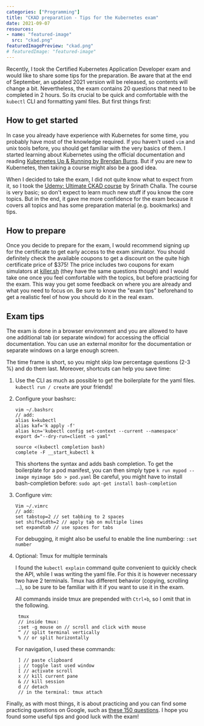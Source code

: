 ```yaml
---
categories: ["Programming"]
title: "CKAD preparation - Tips for the Kubernetes exam"
date: 2021-09-07
resources:
- name: "featured-image"
  src: "ckad.png"
featuredImagePreview: "ckad.png"
# featuredImage: "featured-image"
---
```


Recently, I took the Certified Kubernetes Application Developer exam and would like to share some tips for the preparation. Be aware that at the end of September, an updated 2021 version will be released, so contents will change a bit.
Nevertheless, the exam contains 20 questions that need to be completed in 2 hours. So its crucial to be quick and comfortable with the `kubectl` CLI and formatting yaml files. But first things first:

## How to get started

In case you already have experience with Kubernetes for some time, you probably have most of the knowledge required. If you haven't used `vim` and unix tools before, you should get familiar with the very basics of them. 
I started learning about Kubernetes using the official documentation and reading [Kubernetes Up & Running by Brendan Burns](https://www.oreilly.com/library/view/kubernetes-up-and/9781492046523/). But if you are new to Kubernetes, then taking a course might also be a good idea. 

When I decided to take the exam, I did not quite know what to expect from it, so I took the [Udemy: Ultimate CKAD course](https://www.udemy.com/course/ultimate-ckad-certified-kubernetes-application-developer/learn/lecture/26777664?start=270) by Srinath Challa.
The course is very basic; so don't expect to learn much new stuff if you know the core topics. But in the end, it gave me more confidence for the exam because it covers all topics and has some preparation material (e.g. bookmarks) and tips.

## How to prepare

Once you decide to prepare for the exam, I would recommend signing up for the certificate to get early access to the exam simulator. You should definitely check the available coupons to get a discount on the quite high certificate price of $375! The price includes two coupons for exam simulators at [killer.sh](https://killer.sh/) (they have the same questions though) and I would take one once you feel comfortable with the topics, but before practicing for the exam. This way you get some feedback on where you are already and what you need to focus on. Be sure to know the "exam tips" beforehand to get a realistic feel of how you should do it in the real exam.

## Exam tips

The exam is done in a browser environment and you are allowed to have one additional tab (or separate window) for accessing the official documentation. You can use an external monitor for the documentation or separate windows on a large enough screen.

The time frame is short, so you might skip low percentage questions (2-3 %) and do them last. Moreover, shortcuts can help you save time:

1. Use the CLI as much as possible to get the boilerplate for the yaml files. `kubectl run / create` are your friends!
2. Configure your bashsrc:
	```
	vim ~/.bashsrc
	// add:
	alias k=kubectl
	alias kaf='k apply -f'
	alias kcn='kubectl config set-context --current --namespace'
	export d="--dry-run=client -o yaml"

	source <(kubectl completion bash)
	complete -F __start_kubectl k
	```
	This shortens the syntax and adds bash completion. To get the boilerplate for a pod manifest, you can then simply type `k run mypod --image myimage $do > pod.yaml` 
	Be careful, you might have to install bash-completion before:
	`sudo apt-get install bash-completion`
3. Configure vim:
	```
	Vim ~/.vimrc
	// add:
	set tabstop=2 // set tabbing to 2 spaces
	set shiftwidth=2 // apply tab on multiple lines
	set expandtab // use spaces for tabs
	```
	For debugging, it might also be useful to enable the line numbering: `:set number`
4. Optional: Tmux for multiple terminals

	I found the `kubectl explain` command quite convenient to quickly check the API, while I was writing the yaml file. For this it is however necessary two have 2 terminals. Tmux has different behavior (copying, scrolling ...), so be sure to be familiar with it if you want to use it in the exam.
	
	All commands inside tmux are prepended with `Ctrl+b`, so I omit that in the following.
	   
	    tmux
	    // inside tmux:
	    :set -g mouse on // scroll and click with mouse
	    “ // split terminal vertically 
	    % // or split horizontally
	

	For navigation, I used these commands:
	
	    ] // paste clipboard 
	    ; // toggle last used window
	    [ // activate scroll
	    x // kill current pane
	    & // kill session
	    d // detach
	    // in the terminal: tmux attach

Finally, as with most things, it is about practicing and you can find some practicing questions on Google, such as [these 150 questions](https://medium.com/bb-tutorials-and-thoughts/practice-enough-with-these-questions-for-the-ckad-exam-2f42d1228552). I hope you found some useful tips and good luck with the exam!


